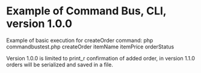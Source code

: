 # Example of Command Bus, CLI, version 1.0.0

Example of basic execution for createOrder command:
php commandbustest.php createOrder itemName itemPrice orderStatus

Version 1.0.0 is limited to print_r confirmation of added order, 
in version 1.1.0 orders will be serialized and saved in a file.